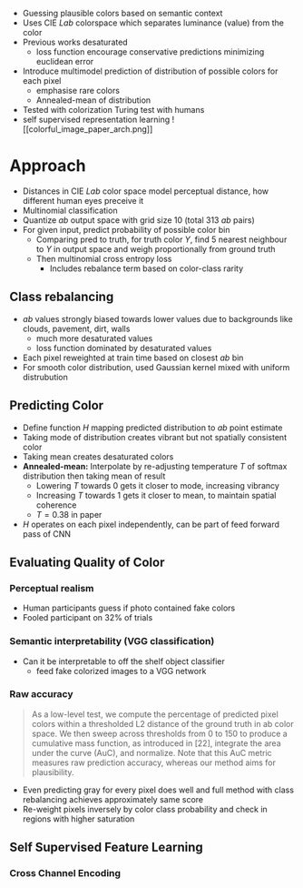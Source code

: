 - Guessing plausible colors based on semantic context
- Uses CIE $Lab$ colorspace which separates luminance (value) from the color
- Previous works desaturated
	- loss function encourage conservative predictions minimizing euclidean error
- Introduce multimodel prediction of distribution of possible colors for each pixel
	- emphasise rare colors
	- Annealed-mean of distribution
- Tested with colorization Turing test with humans
- self supervised representation learning
![[colorful_image_paper_arch.png]]

# Approach
- Distances in CIE $Lab$ color space model perceptual distance, how different human eyes preceive it
- Multinomial classification
- Quantize $ab$ output space with grid size 10 (total 313 $ab$ pairs)
- For given input, predict probability of possible color bin
	- Comparing pred to truth, for truth color $Y$, find 5 nearest neighbour to $Y$ in output space and weigh proportionally from ground truth
	- Then multinomial cross entropy loss
		- Includes rebalance term based on color-class rarity
## Class rebalancing
- $ab$ values strongly biased towards lower values due to backgrounds like clouds, pavement, dirt, walls
	- much more desaturated values
	- loss function dominated by desaturated values
- Each pixel reweighted at train time based on closest $ab$ bin
- For smooth color distribution, used Gaussian kernel mixed with uniform distrubution

## Predicting Color
- Define function $H$ mapping predicted distribution to $ab$ point estimate
- Taking mode of distribution creates vibrant but not spatially consistent color
- Taking mean creates desaturated colors
- **Annealed-mean:** Interpolate by re-adjusting temperature $T$ of softmax distribution then taking mean of result
	- Lowering $T$ towards 0 gets it closer to mode, increasing vibrancy
	- Increasing $T$ towards 1 gets it closer to mean, to maintain spatial coherence
	- $T = 0.38$ in paper
- $H$ operates on each pixel independently, can be part of feed forward pass of CNN

## Evaluating Quality of Color
### Perceptual realism
- Human participants guess if photo contained fake colors
- Fooled participant on 32% of trials
### Semantic interpretability (VGG classification)
- Can it be interpretable to off the shelf object classifier
	- feed fake colorized images to a VGG network
### Raw accuracy
> As a low-level test, we compute the percentage of predicted pixel colors within a thresholded L2 distance of the ground truth in ab color space. We then sweep across thresholds from 0 to 150 to produce a cumulative mass function, as introduced in [22], integrate the area under the curve (AuC), and normalize. Note that this AuC metric measures raw prediction accuracy, whereas our method aims for plausibility.
- Even predicting gray for every pixel does well and full method with class rebalancing achieves approximately same score
- Re-weight pixels inversely by color class probability and check in regions with higher saturation
## Self Supervised Feature Learning
### Cross Channel Encoding
